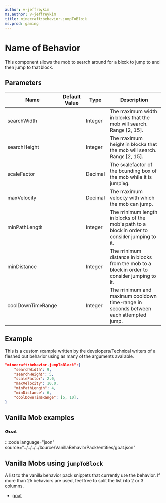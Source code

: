 ```yaml
---
author: v-jeffreykim
ms.author: v-jeffreykim
title: minecraft:behavior.jumpToBlock
ms.prod: gaming
---
```


# Name of Behavior

This component allows the mob to search around for a block to jump to and then jump to that block. 

## Parameters



|Name |Default Value  |Type  |Description  |
|---------|---------|---------|---------|
| searchWidth | | Integer | The maximum width in blocks that the mob will search. Range [2, 15]. |
| searchHeight | | Integer | The maximum height in blocks that the mob will search. Range [2, 15]. |
| scaleFactor | | Decimal | The scalefactor of the bounding box of the mob while it is jumping. |
| maxVelocity | | Decimal | The maximum velocity with which the mob can jump. |
| minPathLength | | Integer | The minimum length in blocks of the mob's path to a block in order to consider jumping to it. |
| minDistance | | Integer | The minimum distance in blocks from the mob to a block in order to consider jumping to it. |
| coolDownTimeRange | | Integer | The minimum and maximum cooldown time-range in seconds between each attempted jump.

## Example

This is a custom example written by the developers/Technical writers of a fleshed out behavior using as many of the arguments available.

```json
"minecraft:behavior.jumpToBlock":{
    "searchWidth": 9,
    "searchHeight": 5,
    "scaleFactor": 2.0,
    "maxVelocity": 10.0,
    "minPathLength": 4,
    "minDistance": 6,
    "coolDownTimeRange": [5, 10],
}
```

## Vanilla Mob examples

### Goat

:::code language="json" source="../../../../Source/VanillaBehaviorPack/entities/goat.json"

## Vanilla Mobs using `jumpToBlock`

A list to the vanilla behavior pack snippets that currently use the behavior. If more than 25 behaviors are used, feel free to split the list into 2 or 3 columns.

- [goat](Source/VanilliaBehaviorPack_Snippets/entities/goat.json)